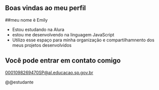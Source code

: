 ## Boas vindas ao meu perfil

##meu nome è Emily
- Estou estudando na Alura
- estou me desenvolvendo na linguagem JavaScript
- Utilizo esse espaço para minha organização e compartilhamnento dos meus projetos desenvolvidos

## Você pode entrar em contato comigo


0001098269470SP@al.educacao.sp.gov.br


@@estudante
